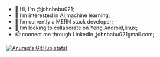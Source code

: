 - 👋 Hi, I’m @johnbabu021;
- 👀 I’m interested in AI,machine learning;
- 🌱 I’m currently a MERN stack developer;
- 💞️ I’m looking to collaborate on Yeng,Android,linux;
- 📫 connect me through LinkedIn ,johnbabu021gmail.com;





[![Anurag's GitHub stats](https://github-readme-stats.vercel.app/api?username=johnbabu021&show_icons=true&theme=radical))](https://github.com/anuraghazra/github-readme-stats)




<!---
johnbabu021/johnbabu021 is a ✨ special ✨ repository because its `README.md` (this file) appears on your GitHub profile.
You can click the Preview link to take a look at your changes.
--->
